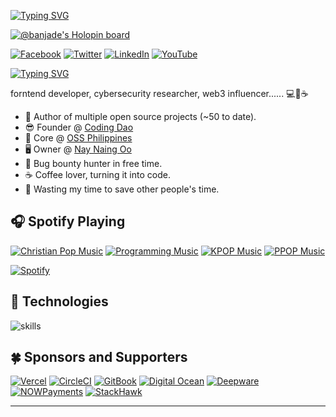 [![Typing SVG](https://readme-typing-svg.demolab.com?font=Fira+Code&weight=600&size=30&duration=2000&pause=2000&color=1F4DF7&vCenter=true&width=500&lines=Hi%2C+I'm+Nay+Naing+Oo+(%F0%9F%92%BB%E2%98%95))](https://git.io/typing-svg)

[![@banjade's Holopin board](https://holopin.io/api/user/board?user=banjade)](https://holopin.io/@banjade)

[![Facebook](https://img.shields.io/badge/Facebook-%231877F2.svg?&style=flat-square&logo=facebook&logoColor=white)](https://facebook.com/userisDROOT) [![Twitter](https://img.shields.io/badge/Twitter-%231DA1F2.svg?&style=flat-square&logo=twitter&logoColor=white)](https://twitter.com/SolanaLeeky) [![LinkedIn](https://img.shields.io/badge/LinkedIn-%230077B5.svg?&style=flat-square&logo=linkedin&logoColor=white)](https://linkedin.com/in/nay-naing-oo) [![YouTube](https://img.shields.io/badge/YouTube-%23FF0000.svg?&style=flat-square&logo=youtube&logoColor=white)](https://youtube.com/NayNaingOo)

[![Typing SVG](https://readme-typing-svg.demolab.com?font=Fira+Code&weight=600&duration=2000&pause=2000&color=42F7DD&vCenter=true&width=435&lines=Web3+influencer;Cybersecurity+researcher;Forntend+developer)](https://git.io/typing-svg)

forntend developer, cybersecurity researcher, web3 influencer...... 💻💖☕


- 💝 Author of multiple open source projects (~50 to date). 
- 😎 Founder @ [Coding Dao](https://twitter.com/codingdao) 
- 🤝 Core @ [OSS Philippines](https://ossph.org)
- 🖥️ Owner @ [Nay Naing Oo](https://github.com/naynaingoo2003)
- 🔏 Bug bounty hunter in free time.
- ☕ Coffee lover, turning it into code.
- 🎯 Wasting my time to save other people's time.

## 🎧 Spotify Playing

[![Christian Pop Music](https://img.shields.io/badge/Christian%20Pop%20Music-%231DB954.svg?&style=flat-square&logo=spotify&logoColor=white)](https://open.spotify.com/playlist/0eufhXK7WPSiiwPcaz3Jq7?si=839465c918394657) [![Programming Music](https://img.shields.io/badge/Programming%20Music-%231DB954.svg?&style=flat-square&logo=spotify&logoColor=white)](https://open.spotify.com/playlist/1FWq5Cu05LmtSHgFEXRnZO?si=FozGJF9nRXq2wTv_JpN2wQ) [![KPOP Music](https://img.shields.io/badge/KPOP%20Music-%231DB954.svg?&style=flat-square&logo=spotify&logoColor=white)](https://open.spotify.com/playlist/2DFExFNWYOwQMZy6wUeCxX?si=s1Ndgj8hTg-r8zLlvRgv1Q) [![PPOP Music](https://img.shields.io/badge/PPOP%20Music-%231DB954.svg?&style=flat-square&logo=spotify&logoColor=white)](https://open.spotify.com/playlist/58bZKfJFpUl2CwWET1QJ3X?si=259YV8_VRS-IKHsFZMmPTQ)

[![Spotify](https://readme-spotify.warengonzaga.com/api/spotify)](https://open.spotify.com/user/vmt7lpqdatuelp2chw7ur2p2l)

## 🔧 Technologies

![skills](https://skillicons.dev/icons?i=html,css,sass,js,ts,php,wordpress,nodejs,vue,react,mongodb,mysql,py,vim,docker,kubernetes,md,git,figma,bash,cloudflare,jquery,nginx,vscode&theme=light)

## 🍀 Sponsors and Supporters

 [![Vercel](https://img.shields.io/badge/Vercel-%23000.svg?&style=for-the-badge&logo=vercel&logoColor=white)](https://vercel.com) [![CircleCI](https://img.shields.io/badge/CircleCI-%23000.svg?&style=for-the-badge&logo=CircleCI&logoColor=white)](https://vercel.com) [![GitBook](https://img.shields.io/badge/GitBook-%233884FF.svg?&style=for-the-badge&logo=gitbook&logoColor=white)](https://gitbook.io) [![Digital Ocean](https://img.shields.io/badge/Digital%20Ocean-%230080ff.svg?&style=for-the-badge&logo=digitalocean&logoColor=white)](https://digitalocean.com) [![Deepware](https://img.shields.io/badge/deepware-%23cb2653.svg?&style=for-the-badge&logoColor=white)](https://deepware.ai/) [![NOWPayments](https://img.shields.io/badge/NOWPayments-%2364ACFF.svg?&style=for-the-badge&logoColor=white)](https://nowpayments.io) [![StackHawk](https://img.shields.io/badge/Stackhawk-%2300CBC6.svg?&style=for-the-badge&logoColor=white)](https://stackhawk.com)

---
